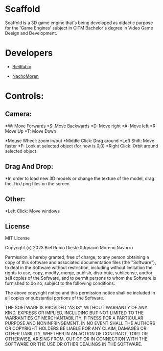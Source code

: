 # Scaffold

Scaffold is a 3D game engine that's being developed as didactic purpose for the 'Game Engines' subject in CITM Bachelor's degree in Video Game Design and Development.


# Developers


* [BielRubio](https://github.com/BielRubio)

* [NachoMoren](https://github.com/NachoMoren)


# Controls:

## Camera:

*W: Move Forwards
*S: Move Backwards
*D: Move right
*A: Move left
*R: Move Up
*T: Move Down

*Mouse Wheel: zoom in/out
*Middle Click: Drag around
*Left Shift: Move faster
*F: Look at selected object (for now is 0,0)
*Right Click: Orbit around selected object

## Drag And Drop:

*In order to load new 3D models or change the texture of the model, drag the .fbx/.png files on the screen.

## Other:

*Left Click: Move windows

## License

MIT License

Copyright (c) 2023 Biel Rubio Dieste & Ignació Moreno Navarro

Permission is hereby granted, free of charge, to any person obtaining a copy of this software and associated documentation files (the "Software"), to deal in the Software without restriction, including without limitation the rights to use, copy, modify, merge, publish, distribute, sublicense, and/or sell copies of the Software, and to permit persons to whom the Software is furnished to do so, subject to the following conditions:

The above copyright notice and this permission notice shall be included in all copies or substantial portions of the Software.

THE SOFTWARE IS PROVIDED "AS IS", WITHOUT WARRANTY OF ANY KIND, EXPRESS OR IMPLIED, INCLUDING BUT NOT LIMITED TO THE WARRANTIES OF MERCHANTABILITY, FITNESS FOR A PARTICULAR PURPOSE AND NONINFRINGEMENT. IN NO EVENT SHALL THE AUTHORS OR COPYRIGHT HOLDERS BE LIABLE FOR ANY CLAIM, DAMAGES OR OTHER LIABILITY, WHETHER IN AN ACTION OF CONTRACT, TORT OR OTHERWISE, ARISING FROM, OUT OF OR IN CONNECTION WITH THE SOFTWARE OR THE USE OR OTHER DEALINGS IN THE SOFTWARE.